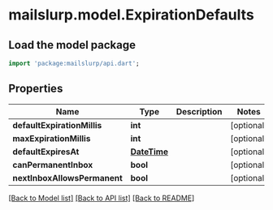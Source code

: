 # mailslurp.model.ExpirationDefaults

## Load the model package
```dart
import 'package:mailslurp/api.dart';
```

## Properties
Name | Type | Description | Notes
------------ | ------------- | ------------- | -------------
**defaultExpirationMillis** | **int** |  | [optional] 
**maxExpirationMillis** | **int** |  | [optional] 
**defaultExpiresAt** | [**DateTime**](DateTime) |  | [optional] 
**canPermanentInbox** | **bool** |  | [optional] 
**nextInboxAllowsPermanent** | **bool** |  | [optional] 

[[Back to Model list]](../README#documentation-for-models) [[Back to API list]](../README#documentation-for-api-endpoints) [[Back to README]](../README)


